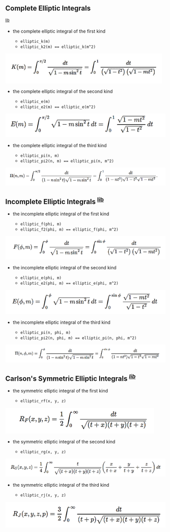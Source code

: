 ## Complete Elliptic Integrals 
<sup>[lib](http://arblib.org/acb_elliptic.html#complete-elliptic-integrals)</sup>

- the complete elliptic integral of the first kind

    - `elliptic_k(m)`
    - `elliptic_k2(m) == elliptic_k(m^2)`

![elliptick](assets/elliptic_k.png)

- the complete elliptic integral of the second kind

    - `elliptic_e(m)`
    - `elliptic_e2(m) == elliptic_e(m^2)`

![elliptice](assets/elliptic_e.png)
        
- the complete elliptic integral of the third kind

    - `elliptic_pi(n, m)`
    - `elliptic_pi2(n, m) == elliptic_pi(n, m^2)`

![ellipticpi](assets/elliptic_pi.png)

## Incomplete Elliptic Integrals <sup>[lib](http://arblib.org/acb_elliptic.html#legendre-incomplete-elliptic-integrals)</sup>

- the incomplete elliptic integral of the first kind

    - `elliptic_f(phi, m)`
    - `elliptic_f2(phi, m) == elliptic_f(phi, m^2)`

![ellipticf](assets/elliptic_f.png)

- the incomplete elliptic integral of the second kind

    - `elliptic_e(phi, m)`
    - `elliptic_e2(phi, m) == elliptic_e(phi, m^2)`

![elliptice_incomplete](assets/elliptic_e_incomplete.png)
        
- the incomplete elliptic integral of the third kind

    - `elliptic_pi(n, phi, m)`
    - `elliptic_pi2(n, phi, m) == elliptic_pi(n, phi, m^2)`

![ellipticpi_incomplete](assets/elliptic_pi_incomplete.png)


## Carlson's Symmetric Elliptic Integrals <sup>[_lib_](http://arblib.org/acb_elliptic.html#carlson-symmetric-elliptic-integrals)</sup>

- the symmetric elliptic integral of the first kind
    
    - `elliptic_rf(x, y, z)`

![ellipticrf](assets/elliptic_rf.png)

- the symmetric elliptic integral of the second kind
    
    - `elliptic_rg(x, y, z)`

![ellipticrg](assets/elliptic_rg.png)

- the symmetric elliptic integral of the third kind
    
    - `elliptic_rj(x, y, z)`

![ellipticrj](assets/elliptic_rj.png)

